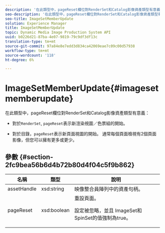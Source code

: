 ```yaml
---
description: '在此類型中，pageReset欄位對RenderSet和Catalog影像資產類型有意義 '
seo-description: '在此類型中，pageReset欄位對RenderSet和Catalog影像資產類型有意義 '
seo-title: ImageSetMemberUpdate
solution: Experience Manager
title: ImageSetMemberUpdate
topic: Dynamic Media Image Production System API
uuid: b0226d21-87ba-4e07-9819-79c9df3df13c
translation-type: tm+mt
source-git-commit: 97a84e8e7edd3d834ca42069eae7c09c00d57938
workflow-type: tm+mt
source-wordcount: '118'
ht-degree: 6%

---
```



# ImageSetMemberUpdate{#imagesetmemberupdate}

在此類型中，pageReset欄位對RenderSet和Catalog影像資產類型有意義：

* 對於`RenderSet`, `pageReset`表示新渲染視圖／色票組的開始。

* 對於目錄，`pageReset`表示新頁面視圖的開始。 通常每個頁面檢視有2個頁面影像，但您可以擁有更多或更少。

## 參數 {#section-2fc9bea56b6d4b72b80d4f04c5f9b862}

<table id="table_04100BB8ABD84EF68B0A7CE3AD946414"> 
 <thead> 
  <tr> 
   <th colname="col1" class="entry"> 名稱 </th> 
   <th colname="col2" class="entry"> 類型 </th> 
   <th colname="col3" class="entry"> 說明 </th> 
  </tr> 
 </thead>
 <tbody> 
  <tr> 
   <td colname="col1"> <span class="codeph"> <span class="varname"> assetHandle</span> </span> </td> 
   <td colname="col2"> <span class="codeph"> xsd:string</span> </td> 
   <td colname="col3"> 映像整合員陣列中的資產句柄。 </td> 
  </tr> 
  <tr> 
   <td colname="col1"> <span class="codeph"> <span class="varname"> pageReset</span> </span> </td> 
   <td colname="col2"> <span class="codeph"> xsd:boolean</span> </td> 
   <td colname="col3">重設頁面。 <p>設定被忽略，並且<span class="codeph"> ImageSet</span>和<span class="codeph"> SpinSet</span>的值強制為true。 </p></td> 
  </tr> 
 </tbody> 
</table>

